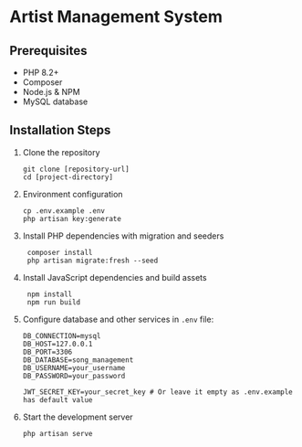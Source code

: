 # Artist Management System

## Prerequisites
- PHP 8.2+
- Composer
- Node.js & NPM
- MySQL database

## Installation Steps

1. Clone the repository
   ```
   git clone [repository-url]
   cd [project-directory]
   ```

2. Environment configuration
   ```
   cp .env.example .env
   php artisan key:generate
   ```
3. Install PHP dependencies with migration and seeders
   ```
    composer install
    php artisan migrate:fresh --seed
   ```

4. Install JavaScript dependencies and build assets
   ```
    npm install
    npm run build
   ```

5. Configure database and other services in `.env` file:
   ```
   DB_CONNECTION=mysql
   DB_HOST=127.0.0.1
   DB_PORT=3306
   DB_DATABASE=song_management
   DB_USERNAME=your_username
   DB_PASSWORD=your_password

   JWT_SECRET_KEY=your_secret_key # Or leave it empty as .env.example has default value
   ```

6. Start the development server
   ```
   php artisan serve
   ```
